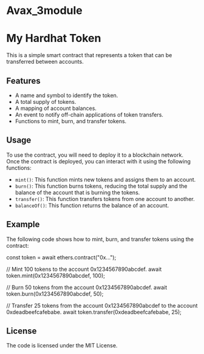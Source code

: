 # Avax_3module

# My Hardhat Token

This is a simple smart contract that represents a token that can be transferred between accounts.

## Features

* A name and symbol to identify the token.
* A total supply of tokens.
* A mapping of account balances.
* An event to notify off-chain applications of token transfers.
* Functions to mint, burn, and transfer tokens.

## Usage

To use the contract, you will need to deploy it to a blockchain network. Once the contract is deployed, you can interact with it using the following functions:

* `mint()`: This function mints new tokens and assigns them to an account.
* `burn()`: This function burns tokens, reducing the total supply and the balance of the account that is burning the tokens.
* `transfer()`: This function transfers tokens from one account to another.
* `balanceOf()`: This function returns the balance of an account.

## Example

The following code shows how to mint, burn, and transfer tokens using the contract:


const token = await ethers.contract("0x...");

// Mint 100 tokens to the account 0x1234567890abcdef.
await token.mint(0x1234567890abcdef, 100);

// Burn 50 tokens from the account 0x1234567890abcdef.
await token.burn(0x1234567890abcdef, 50);

// Transfer 25 tokens from the account 0x1234567890abcdef to the account 0xdeadbeefcafebabe.
await token.transfer(0xdeadbeefcafebabe, 25);


## License

The code is licensed under the MIT License.
